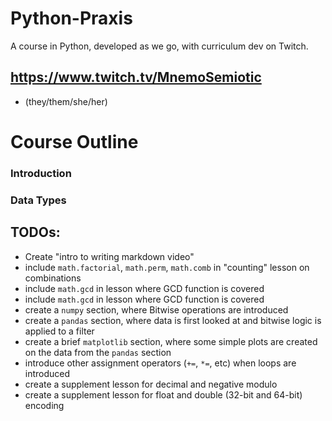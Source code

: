 # Python-Praxis
A course in Python, developed as we go, with curriculum dev on Twitch.



## https://www.twitch.tv/MnemoSemiotic
* (they/them/she/her)

# Course Outline


### Introduction

### Data Types




## TODOs:
* Create "intro to writing markdown video"
* include `math.factorial`, `math.perm`, `math.comb` in "counting" lesson on combinations
* include `math.gcd` in lesson where GCD function is covered
* include `math.gcd` in lesson where GCD function is covered
* create a `numpy` section, where Bitwise operations are introduced
* create a `pandas` section, where data is first looked at and bitwise logic is applied to a filter
* create a brief `matplotlib` section, where some simple plots are created on the data from the `pandas` section
* introduce other assignment operators (`+=`, `*=`, etc) when loops are introduced
* create a supplement lesson for decimal and negative modulo
* create a supplement lesson for float and double (32-bit and 64-bit) encoding

